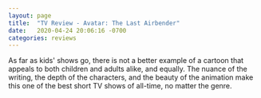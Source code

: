 ```yaml
---
layout: page
title:  "TV Review - Avatar: The Last Airbender"
date:   2020-04-24 20:06:16 -0700
categories: reviews
---
```


As far as kids' shows go, there is not a better example of a cartoon that appeals to both children and adults alike, and equally. The nuance of the writing, the depth of the characters, and the beauty of the animation make this one of the best short TV shows of all-time, no matter the genre.

